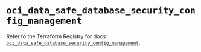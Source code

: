 # `oci_data_safe_database_security_config_management`

Refer to the Terraform Registry for docs: [`oci_data_safe_database_security_config_management`](https://registry.terraform.io/providers/oracle/oci/6.18.0/docs/resources/data_safe_database_security_config_management).
